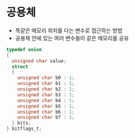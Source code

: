 # 공용체
- 똑같은 메모리 위치를 다는 변수로 접근하는 방법
- 공용체 안에 있는 여러 변수들이 같은 메모리를 공유

```c
typedef union
{
  unsigned char value;
  struct
  {
    unsigned char b0 : 1;
    unsigned char b1 : 1;
    unsigned char b2 : 1;
    unsigned char b3 : 1;
    unsigned char b4 : 1;
    unsigned char b5 : 1;
    unsigned char b6 : 1;
    unsigned char b7 : 1;
  } bits;
} bitflags_t;
```
